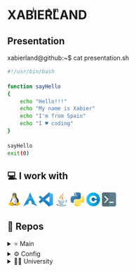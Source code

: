 # XABIͥERͣLͫAND
## Presentation

xabierland@github:~$  cat presentation.sh
```bash
#!/usr/bin/bash

function sayHello
{
    echo "Hello!!!"
    echo "My name is Xabier"
    echo "I'm from Spain"
    echo "I ♥ coding"
}

sayHello
exit(0)
```

## 💻 I work with
<img src="img\linux.png" 
width="32"
height="32"
title="Linux">
<img src="img\arch.png" 
width="32"
height="32"
title="Arch Linux">
<img src="img\vscode.png" 
width="32"
height="32"
title="Visual Studio Code">
<img src="img\java.png" 
width="32"
height="32"
title="Java">
<img src="img\python.png" 
width="32"
height="32"
title="Python">
<img src="img\letter-c.png" 
width="32"
height="32"
title="C">
<img src="img\programming.png" 
width="32"
height="32"
title="Bash">

## 📂 Repos
<details>
<summary>⭐ Main </summary>
</details>

<details>
<summary>⚙ Config </summary>
<a href="https://github.com/Xabierland/arch-config">
  <img align="center" src="https://github-readme-stats.vercel.app/api/pin/?username=xabierland&repo=arch-config&show_icons=true&line_height=27&title_color=6aa6f8&text_color=8a919a&icon_color=6aa6f8&bg_color=22272e" alt="Xabierland" />
</a>
</details>

<details>
<summary>👨‍🎓 University</summary>
<details>
<summary> First </summary>

First quarter

<a href="https://github.com/Xabierland/PB-ADA">
  <img align="center" src="https://github-readme-stats.vercel.app/api/pin/?username=xabierland&repo=PB-ADA&show_icons=true&line_height=27&title_color=6aa6f8&text_color=8a919a&icon_color=6aa6f8&bg_color=22272e" alt="Xabierland" />
</a>

<a href="https://github.com/Xabierland/PB-Python">
  <img align="center" src="https://github-readme-stats.vercel.app/api/pin/?username=xabierland&repo=PB-Python&show_icons=true&line_height=27&title_color=6aa6f8&text_color=8a919a&icon_color=6aa6f8&bg_color=22272e" alt="Xabierland" />
</a>

<a href="https://github.com/Xabierland/PDSD-Proyecto">
  <img align="center" src="https://github-readme-stats.vercel.app/api/pin/?username=xabierland&repo=PDSD-Proyecto&show_icons=true&line_height=27&title_color=6aa6f8&text_color=8a919a&icon_color=6aa6f8&bg_color=22272e" alt="Xabierland" />
</a>

Second quarter 
    
<a href="https://github.com/Xabierland/PMOO">
  <img align="center" src="https://github-readme-stats.vercel.app/api/pin/?username=xabierland&repo=PMOO&show_icons=true&line_height=27&title_color=6aa6f8&text_color=8a919a&icon_color=6aa6f8&bg_color=22272e" alt="Xabierland" />
</a>

<a href="https://github.com/Xabierland/EC">
  <img align="center" src="https://github-readme-stats.vercel.app/api/pin/?username=xabierland&repo=EC&show_icons=true&line_height=27&title_color=6aa6f8&text_color=8a919a&icon_color=6aa6f8&bg_color=22272e" alt="Xabierland" />
</a>
</details>
<details>
<summary> Second </summary>

First quarter 
    
<a href="https://github.com/Xabierland/EDA">
  <img align="center" src="https://github-readme-stats.vercel.app/api/pin/?username=xabierland&repo=EDA&show_icons=true&line_height=27&title_color=6aa6f8&text_color=8a919a&icon_color=6aa6f8&bg_color=22272e" alt="Xabierland" />
</a>

<a href="https://github.com/Xabierland/EDA-LAB">
  <img align="center" src="https://github-readme-stats.vercel.app/api/pin/?username=xabierland&repo=EDA-LAB&show_icons=true&line_height=27&title_color=6aa6f8&text_color=8a919a&icon_color=6aa6f8&bg_color=22272e" alt="Xabierland" />
</a>

Second quarter 

<a href="https://github.com/Xabierland/IS_Proyecto">
  <img align="center" src="https://github-readme-stats.vercel.app/api/pin/?username=xabierland&repo=IS-Proyecto&show_icons=true&line_height=27&title_color=6aa6f8&text_color=8a919a&icon_color=6aa6f8&bg_color=22272e" alt="Xabierland" />
</a>

<a href="https://github.com/Xabierland/IS-LAB">
  <img align="center" src="https://github-readme-stats.vercel.app/api/pin/?username=xabierland&repo=IS-LAB&show_icons=true&line_height=27&title_color=6aa6f8&text_color=8a919a&icon_color=6aa6f8&bg_color=22272e" alt="Xabierland" />
</a>

<a href="https://github.com/Xabierland/BD-Proyecto">
  <img align="center" src="https://github-readme-stats.vercel.app/api/pin/?username=xabierland&repo=BD-Proyecto&show_icons=true&line_height=27&title_color=6aa6f8&text_color=8a919a&icon_color=6aa6f8&bg_color=22272e" alt="Xabierland" />
</a>

<a href="https://github.com/Xabierland/ISO-Proyecto">
  <img align="center" src="https://github-readme-stats.vercel.app/api/pin/?username=xabierland&repo=ISO-Proyecto&show_icons=true&line_height=27&title_color=6aa6f8&text_color=8a919a&icon_color=6aa6f8&bg_color=22272e" alt="Xabierland" />
</a>
    
</details>
</details>

